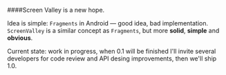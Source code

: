 ####Screen Valley is a new hope.

Idea is simple: `Fragments` in Android — good idea, bad implementation.
`ScreenValley` is a similar concept as `Fragments`, but more **solid**, **simple** and **obvious**.

Current state: work in progress, when 0.1 will be finished I'll invite several developers for code review and API desing improvements, then we'll ship 1.0.
